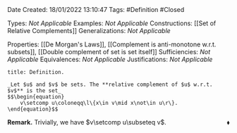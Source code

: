 <br />
<br />

Date Created: 18/01/2022 13:10:47
Tags: #Definition #Closed 

Types: _Not Applicable_
Examples: _Not Applicable_ 
Constructions: [[Set of Relative Complements]]
Generalizations: _Not Applicable_

Properties: [[De Morgan's Laws]], [[Complement is anti-monotone w.r.t. subsets]], [[Double complement of set is set itself]]
Sufficiencies: _Not Applicable_
Equivalences: _Not Applicable_
Justifications: _Not Applicable_

``` ad-Definition
title: Definition.

_Let $u$ and $v$ be sets. The **relative complement of $u$ w.r.t. $v$** is the set_
$$\begin{equation}
    v\setcomp u\coloneqq\l\{x\in v\mid x\not\in u\r\}.
\end{equation}$$

```

**Remark.** Trivially, we have $v\setcomp u\subseteq v$.<span style="float:right;">$\blacklozenge$</span>
